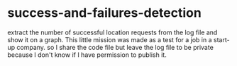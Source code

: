 # success-and-failures-detection
extract the number of successful location requests from the log file and show it on a graph.
This little mission was made as a test for a job in a start-up company.
so I share the code file but leave the log file to be private because I don't know if I have permission to publish it.
